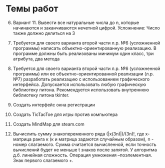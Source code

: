 # Темы работ
6. Вариант 11. Вывести все натуральные числа до n, которые начинаются и заканчиваются нечетной цифрой.
Усложнение: Число также должно делиться на 3

7. Требуется для своего варианта второй части л.р. №6 (усложненной программы) написать объектно-ориентированную реализацию. 
В программе должны быть реализованы минимум один класс, три атрибута, два метода

8. Требуется для своего варианта второй части л.р. №6 (усложненной программы) или ее объектно-ориентированной реализации (л.р. №7) разработать реализацию с использованием графического интерфейса.
Допускается использовать любую графическую библиотеку питона.  Рекомендуется использовать внутреннюю библиотеку питона  tkinter.

9. Создать интерфейс окна регистрации
10. Создать TicTacToe для игры против компьютера
11. Создать MindMap для steam.com
12. Вычислить сумму знакопеременного ряда (|х(3n)|)/(3n)!, где х-матрица ранга к (к и матрица задаются случайным образом), n - номер слагаемого. Сумма считается вычисленной, если точность вычислений будет не меньше t знаков после запятой. У алгоритма д.б. линейная сложность. Операция умножения –поэлементная. Знак первого слагаемого  +.
